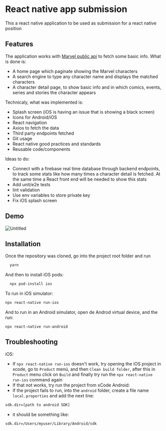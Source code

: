 
# React native app submission

This a react native application to be used as submission for a react native position



## Features

The application works with [Marvel public api](https://developer.marvel.com/docs#!/public/getCreatorCollection_get_0) to fetch some basic info. What is done is:

- A home page which paginate showing the Marvel characters
- A search engine to type any character name and displays the matched characters
- A character detail page, to show basic info and in which comics, events, series and stories the character appears

Technicaly, what was implemented is:

- Splash screen (iOS is having an issue that is showing a black screen)
- Icons for Android/iOS
- React navigation
- Axios to fetch the data
- Third party endpoints fetched
- Git usage
- React native good practices and standards
- Reusable code/components

Ideas to do:

- Connect with a firebase real time database through backend endpoints, to track some stats like how many times a character detail is fetched. At the same time a React front end will be needed to show this stats
- Add unit/e2e tests
- lint validation
- Use env variables to store private key
- Fix iOS splash screen



## Demo

![Untitled](https://user-images.githubusercontent.com/3137391/163751872-0c0cdaac-35c1-40c6-adae-4d4815203593.gif)


## Installation

Once the repository was cloned, go into the project root folder and run

```bash
  yarn
```
And then to install iOS pods:

```bash
  npx pod-install ios
```
To run in iOS simulator:
```bash
npx react-native run-ios
```
And to run in an Android simulator, open de Androd virtual device, and the run:
```
npx react-native run-android
```
## Troubleshooting
iOS:
- If `npx react-native run-ios` doesn't work, try opening the iOS project in xcode, go to `Product` menú, and then `Clean build folder`, after this in `Product` menu click on `Build` and finally try run the `npx react-native run-ios` command again
- If that not works, try run the project from xCode
Android:
- If the project fails to run, into the `android` folder, create a file name `local.properties` and add the next line:
```bash
sdk.dir=[path to android SDK]
```
- it should be something like:
```bash
sdk.dir=/Users/myuser/Library/Android/sdk
```

